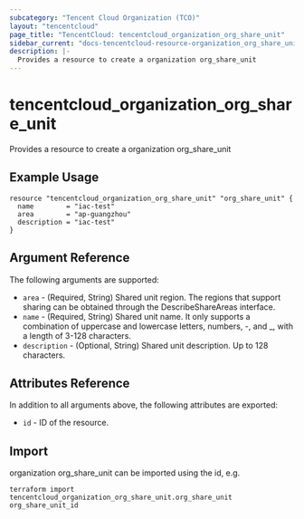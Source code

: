 ```yaml
---
subcategory: "Tencent Cloud Organization (TCO)"
layout: "tencentcloud"
page_title: "TencentCloud: tencentcloud_organization_org_share_unit"
sidebar_current: "docs-tencentcloud-resource-organization_org_share_unit"
description: |-
  Provides a resource to create a organization org_share_unit
---
```


# tencentcloud_organization_org_share_unit

Provides a resource to create a organization org_share_unit

## Example Usage

```hcl
resource "tencentcloud_organization_org_share_unit" "org_share_unit" {
  name        = "iac-test"
  area        = "ap-guangzhou"
  description = "iac-test"
}
```

## Argument Reference

The following arguments are supported:

* `area` - (Required, String) Shared unit region. The regions that support sharing can be obtained through the DescribeShareAreas interface.
* `name` - (Required, String) Shared unit name. It only supports a combination of uppercase and lowercase letters, numbers, -, and _, with a length of 3-128 characters.
* `description` - (Optional, String) Shared unit description. Up to 128 characters.

## Attributes Reference

In addition to all arguments above, the following attributes are exported:

* `id` - ID of the resource.



## Import

organization org_share_unit can be imported using the id, e.g.

```
terraform import tencentcloud_organization_org_share_unit.org_share_unit org_share_unit_id
```

